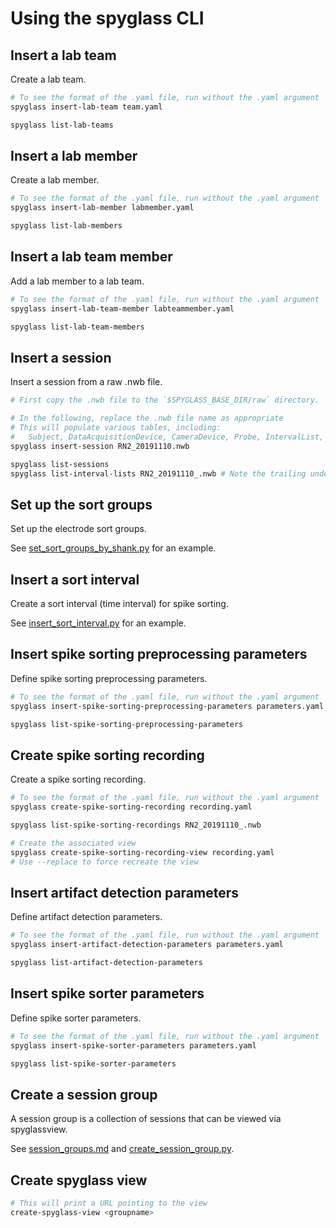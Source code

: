 # Using the spyglass CLI

## Insert a lab team

Create a lab team.

```bash
# To see the format of the .yaml file, run without the .yaml argument
spyglass insert-lab-team team.yaml

spyglass list-lab-teams
```

## Insert a lab member

Create a lab member.

```bash
# To see the format of the .yaml file, run without the .yaml argument
spyglass insert-lab-member labmember.yaml

spyglass list-lab-members
```

## Insert a lab team member

Add a lab member to a lab team.

```bash
# To see the format of the .yaml file, run without the .yaml argument
spyglass insert-lab-team-member labteammember.yaml

spyglass list-lab-team-members
```

## Insert a session

Insert a session from a raw .nwb file.

```bash
# First copy the .nwb file to the `$SPYGLASS_BASE_DIR/raw` directory.

# In the following, replace the .nwb file name as appropriate
# This will populate various tables, including:
#   Subject, DataAcquisitionDevice, CameraDevice, Probe, IntervalList, ...
spyglass insert-session RN2_20191110.nwb

spyglass list-sessions
spyglass list-interval-lists RN2_20191110_.nwb # Note the trailing underscore here
```

## Set up the sort groups

Set up the electrode sort groups.

See [set_sort_groups_by_shank.py](./set_sort_groups_by_shank.py) for an example.

## Insert a sort interval

Create a sort interval (time interval) for spike sorting.

See [insert_sort_interval.py](./insert_sort_interval.py) for an example.

## Insert spike sorting preprocessing parameters

Define spike sorting preprocessing parameters.

```bash
# To see the format of the .yaml file, run without the .yaml argument
spyglass insert-spike-sorting-preprocessing-parameters parameters.yaml

spyglass list-spike-sorting-preprocessing-parameters
```

## Create spike sorting recording

Create a spike sorting recording.

```bash
# To see the format of the .yaml file, run without the .yaml argument
spyglass create-spike-sorting-recording recording.yaml

spyglass list-spike-sorting-recordings RN2_20191110_.nwb

# Create the associated view
spyglass create-spike-sorting-recording-view recording.yaml
# Use --replace to force recreate the view
```

## Insert artifact detection parameters

Define artifact detection parameters.

```bash
# To see the format of the .yaml file, run without the .yaml argument
spyglass insert-artifact-detection-parameters parameters.yaml

spyglass list-artifact-detection-parameters
```

## Insert spike sorter parameters

Define spike sorter parameters.

```bash
# To see the format of the .yaml file, run without the .yaml argument
spyglass insert-spike-sorter-parameters parameters.yaml

spyglass list-spike-sorter-parameters
```

## Create a session group

A session group is a collection of sessions that can be viewed via spyglassview.

See [session_groups.md](../../docs/session_groups.md) and
[create_session_group.py](./create_session_group.py).

## Create spyglass view

```bash
# This will print a URL pointing to the view
create-spyglass-view <groupname>
```
